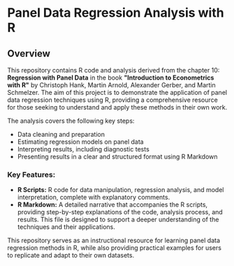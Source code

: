 # Panel Data Regression Analysis with R

## Overview

This repository contains R code and analysis derived from the chapter 10: **Regression with Panel Data** in the book **"Introduction to Econometrics with R"** by Christoph Hank, Martin Arnold, Alexander Gerber, and Martin Schmelzer. The aim of this project is to demonstrate the application of panel data regression techniques using R, providing a comprehensive resource for those seeking to understand and apply these methods in their own work.

The analysis covers the following key steps:
- Data cleaning and preparation
- Estimating regression models on panel data
- Interpreting results, including diagnostic tests
- Presenting results in a clear and structured format using R Markdown

### Key Features:
- **R Scripts:** R code for data manipulation, regression analysis, and model interpretation, complete with explanatory comments.
- **R Markdown:** A detailed narrative that accompanies the R scripts, providing step-by-step explanations of the code, analysis process, and results. This file is designed to support a deeper understanding of the techniques and their applications.

This repository serves as an instructional resource for learning panel data regression methods in R, while also providing practical examples for users to replicate and adapt to their own datasets.
